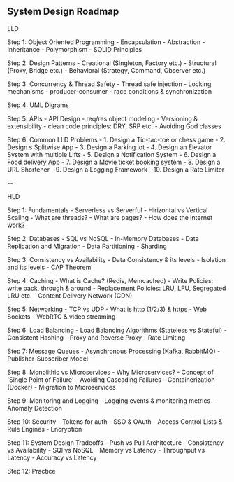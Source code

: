 System Design Roadmap
--

LLD

Step 1: Object Oriented Programming
    - Encapsulation
    - Abstraction
    - Inheritance
    - Polymorphism
    - SOLID Principles

Step 2: Design Patterns
    - Creational (Singleton, Factory etc.)
    - Structural (Proxy, Bridge etc.)
    - Behavioral (Strategy, Command, Observer etc.)

Step 3: Concurrency & Thread Safety
    - Thread safe injection
    - Locking mechanisms
    - producer-consumer
    - race conditions & synchronization
    
Step 4: UML Digrams

Step 5: APIs
    - API Design
    - req/res object modeling
    - Versioning & extensibility
    - clean code principles: DRY, SRP etc.
    - Avoiding God classes

Step 6: Common LLD Problems
    - 1. Design a Tic-tac-toe or chess game
    - 2. Design s Splitwise App
    - 3. Design a Parking lot
    - 4. Design an Elevator System with multiple Lifts
    - 5. Design a Notification System
    - 6. Design a Food delivery App
    - 7. Design a Movie ticket booking system
    - 8. Design a URL Shortener
    - 9. Design a Logging Framework
    - 10. Design a Rate Limiter

--

HLD

Step 1: Fundamentals
    - Serverless vs Serverful
    - Hirizontal vs Vertical Scaling
    - What are threads?
    - What are pages?
    - How does the internet work?

Step 2: Databases
    - SQL vs NoSQL
    - In-Memory Databases
    - Data Replication and Migration
    - Data Partitioning
    - Sharding

Step 3: Consistency vs Availability
    - Data Consistency & its levels
    - Isolation and its levels
    - CAP Theorem

Step 4: Caching
    - What is Cache? (Redis, Memcached)
    - Write Policies: write back, through & around
    - Replacement Policies: LRU, LFU, Segregated LRU etc.
    - Content Delivery Network (CDN)

Step 5: Networking
    - TCP vs UDP
    - What is http (1/2/3) & https
    - Web Sockets
    - WebRTC & video streaming

Step 6: Load Balancing
    - Load Balancing Algorithms (Stateless vs Stateful)
    - Consistent Hashing
    - Proxy and Reverse Proxy
    - Rate Limiting

Step 7: Message Queues
    - Asynchronous Processing (Kafka, RabbitMQ)
    - Publisher-Subscriber Model

Step 8: Monolithic vs Microservices
    - Why Microservices?
    - Concept of 'Single Point of Failure'
    - Avoiding Cascading Failures
    - Containerization (Docker)
    - Migration to Microservices

Step 9: Monitoring and Logging
    - Logging events & monitoring metrics
    - Anomaly Detection

Step 10: Security
    - Tokens for auth
    - SSO & OAuth
    - Access Control Lists & Rule Engines
    - Encryption

Step 11: System Design Tradeoffs
    - Push vs Pull Architecture
    - Consistency vs Availability
    - SQl vs NoSQL
    - Memory vs Latency
    - Throughput vs Latency
    - Accuracy vs Latency

Step 12: Practice
